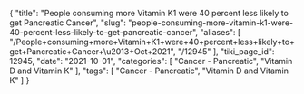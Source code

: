 {
    "title": "People consuming more Vitamin K1 were 40 percent less likely to get Pancreatic Cancer",
    "slug": "people-consuming-more-vitamin-k1-were-40-percent-less-likely-to-get-pancreatic-cancer",
    "aliases": [
        "/People+consuming+more+Vitamin+K1+were+40+percent+less+likely+to+get+Pancreatic+Cancer+\u2013+Oct+2021",
        "/12945"
    ],
    "tiki_page_id": 12945,
    "date": "2021-10-01",
    "categories": [
        "Cancer - Pancreatic",
        "Vitamin D and Vitamin K"
    ],
    "tags": [
        "Cancer - Pancreatic",
        "Vitamin D and Vitamin K"
    ]
}